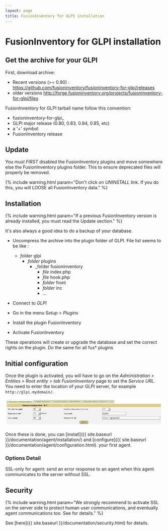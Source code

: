 ```yaml
---
layout: page
title: FusionInventory for GLPI installation
---
```


# FusionInventory for GLPI installation

## Get the archive for your GLPI

First, download archive: 

* Recent versions (>= 0.90) : <https://github.com/fusioninventory/fusioninventory-for-glpi/releases>
* older versions <http://forge.fusioninventory.org/projects/fusioninventory-for-glpi/files>

FusionInventory for GLPI tarball name follow this convention:

* fusioninventory-for-glpi_
* GLPI major release (0.80, 0.83, 0.84, 0.85, etc)
* a '+' symbol
* FusionInventory release

## Update

You *must* *FIRST* disabled the FusionInventory plugins and move somewhere else the FusionInventory plugins folder. This to ensure deprecated files will properly be removed.

{% include warning.html param="Don't click on *UNINSTALL* link. If you do this, you will LOOSE all FusionInventory data." %}

## Installation

{% include warning.html param="If a previous FusionInventory version is already installed, you must read the Update section." %}

It's also always a good idea to do a backup of your database.

* Uncompress the archive into the plugin folder of GLPI. File list seems to be like :

    - _folder_ glpi
      - _folder_ plugins
         - _folder fusioninventory
            - _file_ index.php
            - _file_ hook.php
            - _folder_ front
            - _folder_ inc
            - …

* Connect to _GLPI_
* Go in the menu _Setup_ > _Plugins_
* Install the plugin FusionInventory
* Activate FusionInventory 

These operations will create or upgrade the database and set the correct rights on the plugin.
Do the same for all fus* plugins

## Initial configuration

Once the plugin is activated, you will have to go on the _Administration > Entities > Root entity > tab FusionInventory_
page to set the *Service URL*. You need to enter the location of your GLPI server, for example `http://glpi.mydomain/`.

![](images/service_url.png)

Once these is done, you can [install]({{ site.baseurl }}/documentation/agent/installation/) and [configure]({{ site.baseurl }}/documentation/agent/configuration.html).  your first agent.

### Options Detail

SSL-only for agent: send an error response to an agent when this agent communicates to the server without SSL.

## Security

{% include warning.html param="We strongly recommend to activate SSL on the server side to protect human user communications, and eventually agent communications too. See  for details." %}

See [here]({{ site.baseurl }}/documentation/security.html) for details.

